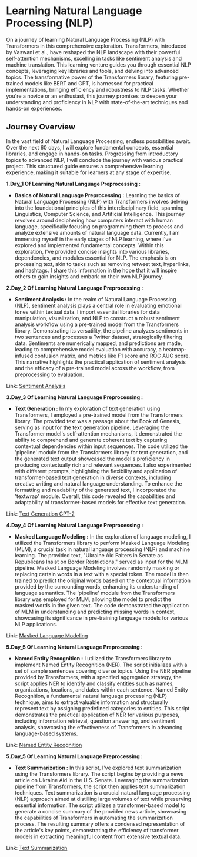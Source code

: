 
# Learning Natural Language Processing (NLP)

On a journey of learning Natural Language Processing (NLP) with Transformers in this comprehensive exploration. Transformers, introduced by Vaswani et al., have reshaped the NLP landscape with their powerful self-attention mechanisms, excelling in tasks like sentiment analysis and machine translation. This learning venture guides you through essential NLP concepts, leveraging key libraries and tools, and delving into advanced topics. The transformative power of the Transformers library, featuring pre-trained models like BERT and GPT, is harnessed for practical implementations, bringing efficiency and robustness to NLP tasks. Whether you're a novice or an enthusiast, this journey promises to deepen your understanding and proficiency in NLP with state-of-the-art techniques and hands-on experiences.

## Journey Overview

In the vast field of Natural Language Processing, endless possibilities await. Over the next 60 days, 
I will explore fundamental concepts, essential libraries, and engage in hands-on tasks. Progressing from introductory topics to advanced NLP, I will conclude the journey with various practical project. This structured guide ensures a comprehensive learning experience, making it suitable for learners at any stage of expertise.

**1.Day_1 Of Learning Natural Language Preprocessing :**

- **Basics of Natural Language Preprocessing :** Learning the basics of Natural Language Processing (NLP) with Transformers involves delving into the foundational principles of this interdisciplinary field, spanning Linguistics, Computer Science, and Artificial Intelligence. This journey revolves around deciphering how computers interact with human language, specifically focusing on programming them to process and analyze extensive amounts of natural language data. Currently, I am immersing myself in the early stages of NLP learning, where I've explored and implemented fundamental concepts. Within this exploration, I've provided concise insights into various libraries, dependencies, and modules essential for NLP. The emphasis is on processing text, akin to tasks such as removing retweet text, hyperlinks, and hashtags. I share this information in the hope that it will inspire others to gain insights and embark on their own NLP journey.

**2.Day_2 Of Learning Natural Language Preprocessing :**

- **Sentiment Analysis :** In the realm of Natural Language Processing (NLP), sentiment analysis plays a central role in evaluating emotional tones within textual data. I import essential libraries for data manipulation, visualization, and NLP to construct a robust sentiment analysis workflow using a pre-trained model from the Transformers library. Demonstrating its versatility, the pipeline analyzes sentiments in two sentences and processes a Twitter dataset, strategically filtering data. Sentiments are numerically mapped, and predictions are made, leading to comprehensive model evaluation with accuracy, a heatmap-infused confusion matrix, and metrics like F1 score and ROC AUC score. This narrative highlights the practical application of sentiment analysis and the efficacy of a pre-trained model across the workflow, from preprocessing to evaluation.

Link:
[Sentiment Analysis](https://github.com/ranzeet013/Transformers_NLP/tree/main/01.%20Transformers%20for%20NLP/01.%20Sentiment%20Analysis)

**3.Day_3 Of Learning Natural Language Preprocessing :**
- **Text Generation :** In my exploration of text generation using Transformers, I employed a pre-trained model from the Transformers library. The provided text was a passage about the Book of Genesis, serving as input for the text generation pipeline. Leveraging the Transformer model's self-attention mechanisms, it demonstrated the ability to comprehend and generate coherent text by capturing contextual dependencies within input sequences. The code utilized the 'pipeline' module from the Transformers library for text generation, and the generated text output showcased the model's proficiency in producing contextually rich and relevant sequences. I also experimented with different prompts, highlighting the flexibility and application of transformer-based text generation in diverse contexts, including creative writing and natural language understanding. To enhance the formatting and readability of the generated text, I incorporated the 'textwrap' module. Overall, this code revealed the capabilities and adaptability of transformer-based models for effective text generation.

Link:
[Text Generation GPT-2](https://github.com/ranzeet013/Transformers_NLP/tree/main/01.%20Transformers%20for%20NLP/02.%20Text%20Generation%20GPT-2)

**4.Day_4 Of Learning Natural Language Preprocessing :**
- **Masked Language Modeling :** In the exploration of language modeling, I utilized the Transformers library to perform Masked Language Modeling (MLM), a crucial task in natural language processing (NLP) and machine learning. The provided text, "Ukraine Aid Falters in Senate as Republicans Insist on Border Restrictions," served as input for the MLM pipeline. Masked Language Modeling involves randomly masking or replacing certain words in a text with a special token. The model is then trained to predict the original words based on the contextual information provided by the surrounding words, enhancing its understanding of language semantics. The 'pipeline' module from the Transformers library was employed for MLM, allowing the model to predict the masked words in the given text. The code demonstrated the application of MLM in understanding and predicting missing words in context, showcasing its significance in pre-training language models for various NLP applications.

Link:
[Masked Language Modeling](https://github.com/ranzeet013/Transformers_NLP/tree/main/01.%20Transformers%20for%20NLP/03.%20Masked%20Language%20Modeling)

**5.Day_5 Of Learning Natural Language Preprocessing :**
- **Named Entity Recognition :** I utilized the Transformers library to implement Named Entity Recognition (NER). The script initializes with a set of sample sentences covering diverse topics. Using the NER pipeline provided by Transformers, with a specified aggregation strategy, the script applies NER to identify and classify entities such as names, organizations, locations, and dates within each sentence. Named Entity Recognition, a fundamental natural language processing (NLP) technique, aims to extract valuable information and structurally represent text by assigning predefined categories to entities. This script demonstrates the practical application of NER for various purposes, including information retrieval, question answering, and sentiment analysis, showcasing the effectiveness of Transformers in advancing language-based systems.

Link:
[Named Entity Recognition](https://github.com/ranzeet013/Transformers_NLP/tree/main/01.%20Transformers%20for%20NLP/04.%20Named%20Entity%20Recognition)

**5.Day_5 Of Learning Natural Language Preprocessing :**
- **Text Summarization :** In this script, I've explored text summarization using the Transformers library. The script begins by providing a news article on Ukraine Aid in the U.S. Senate. Leveraging the summarization pipeline from Transformers, the script then applies text summarization techniques. Text summarization is a crucial natural language processing (NLP) approach aimed at distilling large volumes of text while preserving essential information. The script utilizes a transformer-based model to generate a concise summary of the provided news article, showcasing the capabilities of Transformers in automating the summarization process. The resulting summary offers a condensed representation of the article's key points, demonstrating the efficiency of transformer models in extracting meaningful content from extensive textual data.

Link:
[Text Summarization](https://github.com/ranzeet013/Transformers_NLP/tree/main/01.%20Transformers%20for%20NLP/05.%20Text%20Summarization)

